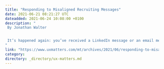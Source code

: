 ```yaml
---
title: "Responding to Misaligned Recruiting Messages"
date: 2021-06-21 08:21:27 UTC
dateadded: 2021-06-24 10:08:00 +0100
description: "
 By Jonathan Walter 


 It’s happened again: you’ve received a LinkedIn message or an email message from a recruiter who is attempting to interest you in the open position he’s trying to fill—or has asked whether you know of anyone who might be interested or qualified. But the message or its accompanying job description has just made you cringe. Perhaps a company was looking for a unicorn to handle both UX and development duties. Maybe the job description specified that a candidate should have a degree in “Computer Science or similar”—yes, this recently happened to me. Or, perhaps the desired qualifications are for skills that have nothing to do with the field of User Experience. Read More 
"
link: "https://www.uxmatters.com/mt/archives/2021/06/responding-to-misaligned-recruiting-messages.php"
category:
directory: _directory/ux-matters.md
---
```

